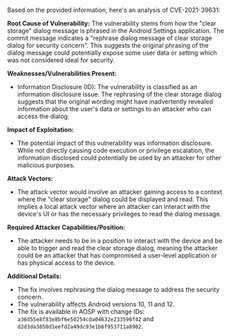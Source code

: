 Based on the provided information, here's an analysis of CVE-2021-39631:

**Root Cause of Vulnerability:**
The vulnerability stems from how the "clear storage" dialog message is phrased in the Android Settings application. The commit message indicates a "rephrase dialog message of clear storage dialog for security concern". This suggests the original phrasing of the dialog message could potentially expose some user data or setting which was not considered ideal for security.

**Weaknesses/Vulnerabilities Present:**
- Information Disclosure (ID): The vulnerability is classified as an information disclosure issue. The rephrasing of the clear storage dialog suggests that the original wording might have inadvertently revealed information about the user's data or settings to an attacker who can access the dialog.

**Impact of Exploitation:**
- The potential impact of this vulnerability was information disclosure. While not directly causing code execution or privilege escalation, the information disclosed could potentially be used by an attacker for other malicious purposes.

**Attack Vectors:**
- The attack vector would involve an attacker gaining access to a context where the "clear storage" dialog could be displayed and read. This implies a local attack vector where an attacker can interact with the device's UI or has the necessary privileges to read the dialog message.

**Required Attacker Capabilities/Position:**
- The attacker needs to be in a position to interact with the device and be able to trigger and read the clear storage dialog, meaning the attacker could be an attacker that has compromised a user-level application or has physical access to the device.

**Additional Details:**
- The fix involves rephrasing the dialog message to address the security concern.
- The vulnerability affects Android versions 10, 11 and 12.
- The fix is available in AOSP with change IDs: `a36d55e8f83e8bf6e50254cda04632e233598f42` and `d2d3da3850d1eefd2a49dc93e1b6f953711a8902`.